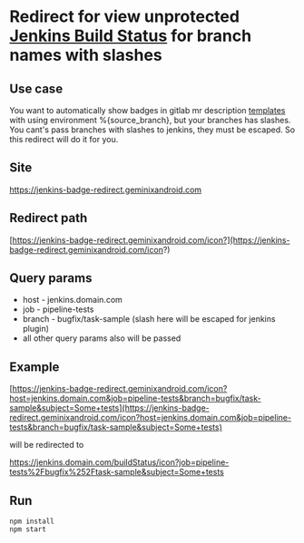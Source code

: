 # Redirect for view unprotected <a href="https://plugins.jenkins.io/embeddable-build-status/" target="_blank">Jenkins Build Status</a> for branch names with slashes

## Use case
You want to automatically show badges in gitlab mr description <a href="https://docs.gitlab.com/ee/user/project/description_templates.html" target="_blank">templates</a> with using environment %{source_branch}, but your branches has slashes.
You cant's pass branches with slashes to jenkins, they must be escaped. So this redirect will do it for you.

## Site
https://jenkins-badge-redirect.geminixandroid.com

## Redirect path
[https://jenkins-badge-redirect.geminixandroid.com/icon?](https://jenkins-badge-redirect.geminixandroid.com/icon?)

## Query params
- host - jenkins.domain.com
- job - pipeline-tests
- branch - bugfix/task-sample (slash here will be escaped for jenkins plugin)
- all other query params also will be passed

## Example
[https://jenkins-badge-redirect.geminixandroid.com/icon?host=jenkins.domain.com&job=pipeline-tests&branch=bugfix/task-sample&subject=Some+tests](https://jenkins-badge-redirect.geminixandroid.com/icon?host=jenkins.domain.com&job=pipeline-tests&branch=bugfix/task-sample&subject=Some+tests)

will be redirected to

https://jenkins.domain.com/buildStatus/icon?job=pipeline-tests%2Fbugfix%252Ftask-sample&subject=Some+tests
 
## Run
```
npm install
npm start
```

